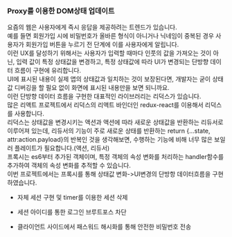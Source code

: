 ### Proxy를 이용한 DOM상태 업데이트
요즘의 웹은 사용자에게 즉시 응답을 제공하려는 트렌드가 있습니다.<br/>
예를 들면 회원가입 시에 비밀번호가 올바른 형식이 아니거나 닉네임이 중복된 경우 사용자가 회원가입 버튼을 누르기 전 단계에 이를 사용자에게 알립니다. <br/>
이런 UX를 달성하기 위해서는 사용자가 입력할 때마다 인풋의 값을 가져오는 것이 아닌, 입력 값이 특정 상태값을 변경하고, 특정 상태값에 따라 UI가 변경되는 단방향 데이터 흐름이 구현에 유리합니다.<br/>
UI에 표시된 내용이 실제 앱의 상태값과 일치하는 것이 보장된다면, 개발자는 굳이 상태값 디버깅을 할 필요 없이 화면에 표시된 내용만을 보면 되니까요.<br/>
이런 단방향 데이터 흐름을 구현한 대표적인 라이브러리는 리덕스가 있습니다.<br/>
많은 리액트 프로젝트에서 리덕스의 리액트 바인더인 redux-react를 이용해서 리덕스를 사용합니다.<br/>
리덕스는 상태값을 변경시키는 액션과 액션에 따라 새로운 상태값을 반환하는 리듀서로 이루어져 있는데, 리듀서의 기능이 주로 새로운 상태를 반환하는 return {…state, attr:action.payload}의 반복인 것을 생각해보면, 수행하는 기능에 비해 너무 많은 보일러 플레이트가 필요합니다.(액션, 리듀서)
<br/>
프록시는 es6부터 추가된 객체이며, 특정 객체의 속성 변화를 처리하는 handler함수를 추가하여 객체의 속성 변화를 추적할 수 있습니다. <br/>
이번 프로젝트에서는 프록시를 통해 상태값 변화->UI변경의 단방항 데이터흐름을 구현하였습니다.


- 자체 세션 구현 및 timer를 이용한 세션 삭제

- 세션 아이디를 통한 로그인 브루트포스 차단

- 클라이언트 사이드에서 패스워드 해시화를 통해 안전한 비밀번호 전송